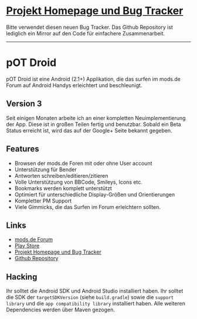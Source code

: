 # [Projekt Homepage und Bug Tracker](http://projects.oelerich.org/projects/pot-droid)

Bitte verwendet diesen neuen Bug Tracker. Das Github Repository ist lediglich ein Mirror
auf den Code für einfachere Zusammenarbeit.

-----------

# pOT Droid

pOT Droid ist eine Android (2.1+) Applikation, die das surfen im mods.de Forum
auf Android Handys erleichtert und beschleunigt.

## Version 3

Seit einigen Monaten arbeite ich an einer kompletten Neuimplementierung der App. Diese ist in
großen Teilen fertig und benutzbar. Sobald ein Beta Status erreicht ist, wird das auf der
Google+ Seite bekannt gegeben.

## Features

* Browsen der mods.de Foren mit oder ohne User account
* Unterstützung für Bender
* Antworten schreiben/editieren/zitieren
* Volle Unterstützung von BBCode, Smileys, Icons etc.
* Bookmarks werden komplett unterstützt
* Optimiert für unterschiedliche Display-Größen und Orientierungen
* Kompletter PM Support
* Viele Gimmicks, die das Surfen im Forum erleichtern sollten.

## Links

* [mods.de Forum](http://forum.mods.de/bb/)
* [Play Store](https://play.google.com/store/apps/details?id=com.mde.potdroid)
* [Projekt Homepage und Bug Tracker](http://projects.oelerich.org/projects/pot-droid)
* [Github Repository](http://github.com/janoliver/pOT-Droid)

## Hacking

Ihr solltet die Android SDK und Android Studio installiert haben. Ihr solltet die SDK der
`targetSDKVersion` (siehe `build.gradle`) sowie die `support library` und die `app compatibility
library` installiert haben. Alle weiteren Dependencies werden über Maven gezogen.

